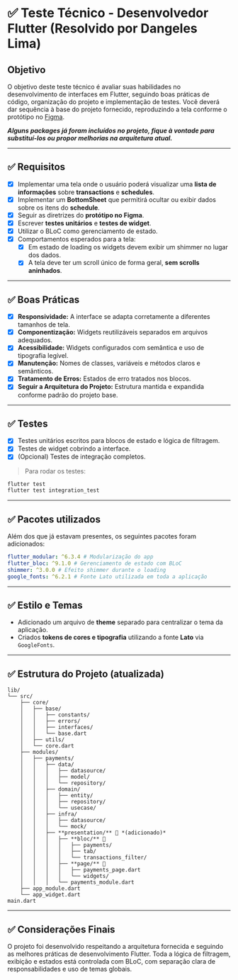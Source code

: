 # ✅ Teste Técnico - Desenvolvedor Flutter (Resolvido por Dangeles Lima)

## Objetivo

O objetivo deste teste técnico é avaliar suas habilidades no desenvolvimento de interfaces em Flutter, seguindo boas práticas de código, organização do projeto e implementação de testes. Você deverá dar sequência à base do projeto fornecido, reproduzindo a tela conforme o protótipo no [Figma](https://www.figma.com/design/QWC5IksyTx2k65ZzkPz3r1/Processo-seletivo---Dev-flutter?node-id=1-4313&t=WNNCW8T4MMI6Z9M8-1).

**_Alguns packages já foram incluídos no projeto, fique à vontade para substituí-los ou propor melhorias na arquitetura atual._**

---

## ✅ Requisitos

- [x] Implementar uma tela onde o usuário poderá visualizar uma **lista de informações** sobre **transactions** e **schedules**.
- [x] Implementar um **BottomSheet** que permitirá ocultar ou exibir dados sobre os itens do **schedule**.
- [x] Seguir as diretrizes do **protótipo no Figma**.
- [x] Escrever **testes unitários** e **testes de widget**.
- [x] Utilizar o BLoC como gerenciamento de estado.
- [x] Comportamentos esperados para a tela:
  - [x] Em estado de loading os widgets devem exibir um shimmer no lugar dos dados.
  - [x] A tela deve ter um scroll único de forma geral, **sem scrolls aninhados**.

---

## ✅ Boas Práticas

- [x] **Responsividade:** A interface se adapta corretamente a diferentes tamanhos de tela.
- [x] **Componentização:** Widgets reutilizáveis separados em arquivos adequados.
- [x] **Acessibilidade:** Widgets configurados com semântica e uso de tipografia legível.
- [x] **Manutenção:** Nomes de classes, variáveis e métodos claros e semânticos.
- [x] **Tratamento de Erros:** Estados de erro tratados nos blocos.
- [x] **Seguir a Arquitetura do Projeto:** Estrutura mantida e expandida conforme padrão do projeto base.

---

## ✅ Testes

- [x] Testes unitários escritos para blocos de estado e lógica de filtragem.
- [x] Testes de widget cobrindo a interface.
- [x] (Opcional) Testes de integração completos.

> Para rodar os testes:

```bash
flutter test
flutter test integration_test
```

---

## ✅ Pacotes utilizados

Além dos que já estavam presentes, os seguintes pacotes foram adicionados:

```yaml
flutter_modular: ^6.3.4 # Modularização do app
flutter_bloc: ^9.1.0 # Gerenciamento de estado com BLoC
shimmer: ^3.0.0 # Efeito shimmer durante o loading
google_fonts: ^6.2.1 # Fonte Lato utilizada em toda a aplicação
```

---

## ✅ Estilo e Temas

- Adicionado um arquivo de **theme** separado para centralizar o tema da aplicação.
- Criados **tokens de cores e tipografia** utilizando a fonte **Lato** via `GoogleFonts`.

---

## ✅ Estrutura do Projeto (atualizada)

```
lib/
└── src/
    ├── core/
    │   ├── base/
    │   │   ├── constants/
    │   │   ├── errors/
    │   │   ├── interfaces/
    │   │   └── base.dart
    │   ├── utils/
    │   └── core.dart
    ├── modules/
    │   ├── payments/
    │   │   ├── data/
    │   │   │   ├── datasource/
    │   │   │   ├── model/
    │   │   │   └── repository/
    │   │   ├── domain/
    │   │   │   ├── entity/
    │   │   │   ├── repository/
    │   │   │   └── usecase/
    │   │   ├── infra/
    │   │   │   ├── datasource/
    │   │   │   └── mock/
    │   │   ├── **presentation/** 🔵 *(adicionado)*
    │   │   │   ├── **bloc/** 🔵
    │   │   │   │   ├── payments/
    │   │   │   │   ├── tab/
    │   │   │   │   └── transactions_filter/
    │   │   │   ├── **page/** 🔵
    │   │   │   │   ├── payments_page.dart
    │   │   │   │   └── widgets/
    │   │   │   └── payments_module.dart
    ├── app_module.dart
    └── app_widget.dart
main.dart
```

---

## ✅ Considerações Finais

O projeto foi desenvolvido respeitando a arquitetura fornecida e seguindo as melhores práticas de desenvolvimento Flutter. Toda a lógica de filtragem, exibição e estados está controlada com BLoC, com separação clara de responsabilidades e uso de temas globais.
